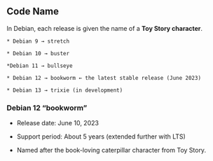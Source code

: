 ## Code Name

In Debian, each release is given the name of a **Toy Story character**.

    * Debian 9 → stretch

    * Debian 10 → buster

    *Debian 11 → bullseye

    * Debian 12 → bookworm ← the latest stable release (June 2023)

    * Debian 13 → trixie (in development)

### Debian 12 “bookworm”

* Release date: June 10, 2023

* Support period: About 5 years (extended further with LTS)

* Named after the book-loving caterpillar character from Toy Story.